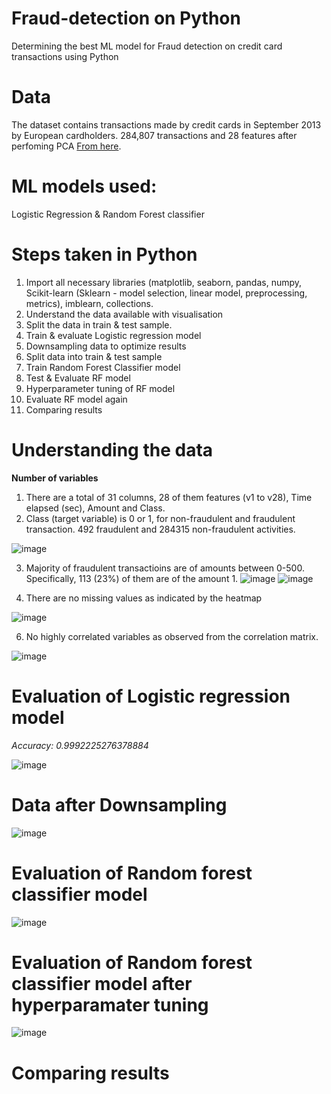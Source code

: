 # Fraud-detection on Python
Determining the best ML model for Fraud detection on credit card transactions using Python

# Data
The dataset contains transactions made by credit cards in September 2013 by European cardholders. 284,807 transactions and 28 features after perfoming PCA [From here](https://www.kaggle.com/datasets/mlg-ulb/creditcardfraud).

# ML models used:
Logistic Regression & Random Forest classifier

# Steps taken in Python
1. Import all necessary libraries (matplotlib, seaborn, pandas, numpy, Scikit-learn (Sklearn - model selection, linear model, preprocessing, metrics), imblearn, collections.
2. Understand the data available with visualisation
3. Split the data in train & test sample.
4. Train & evaluate Logistic regression model
6. Downsampling data to optimize results
7. Split data into train & test sample
8. Train Random Forest Classifier model
9. Test & Evaluate RF model
10. Hyperparameter tuning of RF model
11. Evaluate RF model again
12. Comparing results

# Understanding the data
**Number of variables**
1. There are a total of 31 columns, 28 of them features (v1 to v28), Time elapsed (sec), Amount and Class.
2. Class (target variable) is 0 or 1, for non-fraudulent and fraudulent transaction. 492 fraudulent and 284315 non-fraudulent activities.

![image](https://github.com/Soundaryamerak/Fraud-detection-Python-credit-card-transactions/assets/170541567/72ee2b5c-dd07-4515-8ae5-3adb6757b324)


3. Majority of fraudulent transactioins are of amounts between 0-500. Specifically, 113 (23%) of them are of the amount 1.
![image](https://github.com/Soundaryamerak/Fraud-detection-Python-credit-card-transactions/assets/170541567/28c3cd0e-9c0f-4bf1-a5e7-df073e07efef)
![image](https://github.com/Soundaryamerak/Fraud-detection-Python-credit-card-transactions/assets/170541567/c7c56b07-17c7-46cc-9004-00a08473b4a3)


5. There are no missing values as indicated by the heatmap

![image](https://github.com/Soundaryamerak/Fraud-detection-Python-credit-card-transactions/assets/170541567/1fae9bab-fd91-4b7b-bce5-8056f55edfa3)

6. No highly correlated variables as observed from the correlation matrix.

![image](https://github.com/Soundaryamerak/Fraud-detection-Python-credit-card-transactions/assets/170541567/3f84f3d4-5d45-4dce-8edf-3c3af1403f20)

# Evaluation of Logistic regression model
*Accuracy: 0.9992225276378884*

![image](https://github.com/Soundaryamerak/Fraud-detection-Python-credit-card-transactions/assets/170541567/a709603b-6ab5-49c2-b240-aa8aaaef6534)

# Data after Downsampling

![image](https://github.com/Soundaryamerak/Fraud-detection-Python-credit-card-transactions/assets/170541567/23157d51-2525-42ce-b361-8f76a8dc4e02)

# Evaluation of Random forest classifier model

![image](https://github.com/Soundaryamerak/Fraud-detection-Python-credit-card-transactions/assets/170541567/635f8df3-a6f3-40ae-a90f-5b4c0685ef22)

# Evaluation of Random forest classifier model after hyperparamater tuning

![image](https://github.com/Soundaryamerak/Fraud-detection-Python-credit-card-transactions/assets/170541567/9eb090f2-00b8-4cc3-b091-f62aa4c1fab6)

# Comparing results





